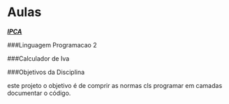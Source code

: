 # Aulas
[**_IPCA_**](http://ipca.pt/)

###Linguagem Programacao 2

###Calculador de Iva

###Objetivos da Disciplina

este projeto o objetivo é de comprir as normas cls  programar em camadas  documentar o código.  